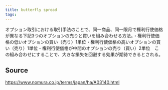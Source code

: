 ```yaml
---
title: butterfly spread
tags: 
---
```


オプション取引における取引手法のことで、同一商品、同一限月で権利行使価格が異なる下記3つのオプションの売りと買いを組み合わせる方法。・権利行使価格の低いオプションの買い（売り）1単位・権利行使価格の高いオプションの買い（売り）1単位・権利行使価格が中間のオプションの売り（買い）2単位　この組み合わせにすることで、大きな損失を回避する効果が期待できるとされる。

## Source
https://www.nomura.co.jp/terms/japan/ha/A03140.html